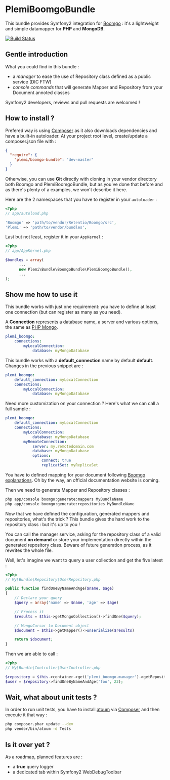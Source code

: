 PlemiBoomgoBundle
=================

This bundle provides Symfony2 integration for [Boomgo](https://github.com/Retentio/Boomgo) : it's a lightweight and 
simple datamapper for **PHP** and **MongoDB**.

[![Build Status](https://secure.travis-ci.org/Plemi/PlemiBoomgoBundle.png?branch=master)](http://travis-ci.org/Plemi/PlemiBoomgoBundle)

Gentle introduction
-------------------

What you could find in this bundle :

* a _manager_ to ease the use of Repository class defined as a public service (DIC FTW)
* _console commands_ that will generate Mapper and Repository from your Document annoted classes

Symfony2 developers, reviews and pull requests are welcomed !

How to install ?
----------------

Prefered way is using [Composer](http://getcomposer.org/) as it also downloads dependencies and have a built-in autoloader.
At your project root level, create/update a composer.json file with :

```json
{
  "require": {
    "plemi/boomgo-bundle": "dev-master"
  }
}
```

Otherwise, you can use **Git** directly with cloning in your vendor directory both Boomgo and PlemiBoomgoBundle, but as you've done that before and as there's plenty of a examples, we won't describe it here.

Here are the 2 namespaces that you have to register in your ```autoloader``` :

```php
<?php
// app/autoload.php

'Boomgo' => 'path/to/vendor/Retentio/Boomgo/src',
'Plemi' => 'path/to/vendor/bundles',
```

Last but not least, register it in your ```AppKernel``` :

```php
<?php
// app/AppKernel.php

$bundles = array(
      ...
      new Plemi\Bundle\BoomgoBundle\PlemiBoomgoBundle(),
      ...
);
```

Show me how to use it
---------------------

This bundle works with just one requirement: you have to define at least one connection (but can register as many as you need).

A **Connection** represents a database name, a server and various options, the same as [PHP Mongo](http://fr.php.net/manual/fr/mongo.construct.php).

```yaml
plemi_boomgo:
    connections:
        myLocalConnection:
            database: myMongoDatabase
```

This bundle works with a **default_connection** name by default **default**.
Changes in the previous snippet are :

```yaml
plemi_boomgo:
    default_connection: myLocalConnection
    connections:
        myLocalConnection:
            database: myMongoDatabase
```

Need more customization on your connection ? Here's what we can call a full sample :

```yaml
plemi_boomgo:
    default_connection: myLocalConnection
    connections:
        myLocalConnection:
            database: myMongoDatabase
        myRemoteConnection:
            server: my.remotedomain.com
            database: myMongoDatabase
            options:
                connect: true
                replicatSet: myReplicaSet
```

You have to defined mapping for your document following [Boomgo explanations](https://github.com/Retentio/Boomgo). Oh by the way, an official documentation website is coming.

Then we need to generate Mapper and Repository classes :

```bash
php app/console boomgo:generate:mappers MyBundleName
php app/console boomgo:generate:repositories MyBundleName
```

Now that we have defined the configuration, generated mappers and repositories, what's the trick ? 
This bundle gives the hard work to the repository class : but it's up to you !

You can call the manager service, asking for the repository class of a valid document __on demand__ or store your implementation directly within the generated repository class. Beware of future generation process, as it rewrites the whole file.

Well, let's imagine we want to query a user collection and get the five latest :

```php
<?php
// My\Bundle\Repository\UserRepository.php

public function findOneByNameAndAge($name, $age)
{
    // Declare your query
    $query = array('name' => $name, 'age' => $age)

    // Process it
    $results = $this->getMongoCollection()->findOne($query);

    // MongoCursor to Document object
    $document = $this->getMapper()->unserialize($results)

    return $document;
}
```

Then we are able to call :

```php
<?php
// My\Bundle\Controller\UserController.php

$repository = $this->container->get('plemi_boomgo.manager')->getRepository('My\Bundle\Document\User');
$user = $repository->findOneByNameAndAge('foo', 23);
```

Wait, what about unit tests ?
-----------------------------

In order to run unit tests, you have to install [atoum](https://atoum.org) via [Composer](http://getcomposer.org/) and then execute it that way :

```bash
php composer.phar update --dev
php vendor/bin/atoum -d Tests
```

Is it over yet ?
----------------

As a roadmap, planned features are :

* a **true** query logger
* a dedicated tab within Symfony2 WebDebugToolbar